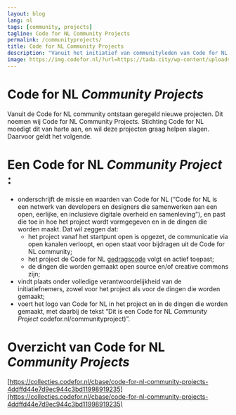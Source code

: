 ```yaml
---
layout: blog
lang: nl
tags: [community, projects]
tagline: Code for NL Community Projects
permalink: /communityprojects/
title: Code for NL Community Projects
description: "Vanuit het initiatief van communityleden van Code for NL ontstaan geregeld nieuwe projecten. Stichting Code for NL moedigt dit van harte aan en licht de projecten die onze waarden delen hier graag uit."
image: https://img.codefor.nl/?url=https://tada.city/wp-content/uploads/2019/05/computer-vision-1920x802.jpg&width=800
---
```

# Code for NL *Community Projects*

Vanuit de Code for NL community ontstaan geregeld nieuwe projecten. Dit noemen wij Code for NL Community Projects. Stichting Code for NL moedigt dit van harte aan, en wil deze projecten graag helpen slagen. Daarvoor geldt het volgende.

# Een Code for NL *Community Project* :

- onderschrijft de missie en waarden van Code for NL (“Code for NL is een netwerk van developers en designers die samenwerken aan een open, eerlijke, en inclusieve digitale overheid en samenleving”), en past die toe in hoe het project wordt vormgegeven en in de dingen die worden maakt. Dat wil zeggen dat:
  - het project vanaf het startpunt open is opgezet, de communicatie via open kanalen verloopt, en open staat voor bijdragen uit de Code for NL community;
  - het project de Code for NL [gedragscode](https://github.com/codefornl/gedragscode/blob/master/gedragscode_code_for_nl.md) volgt en actief toepast;
  - de dingen die worden gemaakt open source en/of creative commons zijn;
- vindt plaats onder volledige verantwoordelijkheid van de initiatiefnemers, zowel voor het project als voor de dingen die worden gemaakt;
- voert het logo van Code for NL in het project en in de dingen die worden gemaakt, met daarbij de tekst “Dit is een Code for NL *Community Project* codefor.nl/communityproject)”.

# Overzicht van Code for NL *Community Projects*

[https://collecties.codefor.nl/cbase/code-for-nl-community-projects-4ddffd44e7d9ec944c3bd11998919235](https://collecties.codefor.nl/cbase/code-for-nl-community-projects-4ddffd44e7d9ec944c3bd11998919235)
